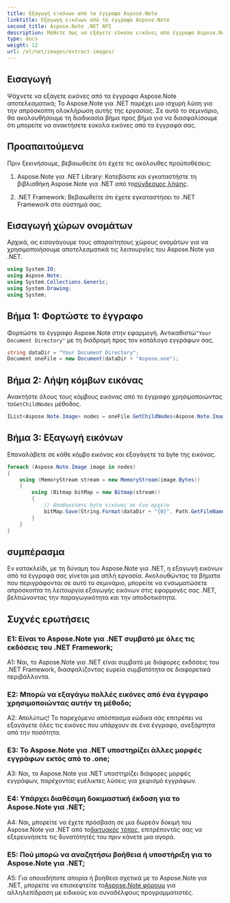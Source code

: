 ```yaml
---
title: Εξαγωγή εικόνων από τα έγγραφα Aspose.Note
linktitle: Εξαγωγή εικόνων από τα έγγραφα Aspose.Note
second_title: Aspose.Note .NET API
description: Μάθετε πώς να εξάγετε εύκολα εικόνες από έγγραφα Aspose.Note χρησιμοποιώντας το Aspose.Note για .NET. Βελτιώστε τις δυνατότητες χειρισμού εγγράφων σας με αυτό το ολοκληρωμένο σεμινάριο.
type: docs
weight: 12
url: /el/net/images/extract-images/
---
```

## Εισαγωγή

Ψάχνετε να εξάγετε εικόνες από τα έγγραφα Aspose.Note αποτελεσματικά; Το Aspose.Note για .NET παρέχει μια ισχυρή λύση για την απρόσκοπτη ολοκλήρωση αυτής της εργασίας. Σε αυτό το σεμινάριο, θα ακολουθήσουμε τη διαδικασία βήμα προς βήμα για να διασφαλίσουμε ότι μπορείτε να ανακτήσετε εύκολα εικόνες από τα έγγραφά σας.

## Προαπαιτούμενα

Πριν ξεκινήσουμε, βεβαιωθείτε ότι έχετε τις ακόλουθες προϋποθέσεις:

1.  Aspose.Note για .NET Library: Κατεβάστε και εγκαταστήστε τη βιβλιοθήκη Aspose.Note για .NET από το[σύνδεσμος λήψης](https://releases.aspose.com/note/net/).
   
2. .NET Framework: Βεβαιωθείτε ότι έχετε εγκαταστήσει το .NET Framework στο σύστημά σας.

## Εισαγωγή χώρων ονομάτων

Αρχικά, ας εισαγάγουμε τους απαραίτητους χώρους ονομάτων για να χρησιμοποιήσουμε αποτελεσματικά τις λειτουργίες του Aspose.Note για .NET.

```csharp
using System.IO;
using Aspose.Note;
using System.Collections.Generic;
using System.Drawing;
using System;
```

## Βήμα 1: Φορτώστε το έγγραφο

 Φορτώστε το έγγραφο Aspose.Note στην εφαρμογή. Αντικαθιστώ`"Your Document Directory"` με τη διαδρομή προς τον κατάλογο εγγράφων σας.

```csharp
string dataDir = "Your Document Directory";
Document oneFile = new Document(dataDir + "Aspose.one");
```

## Βήμα 2: Λήψη κόμβων εικόνας

 Ανακτήστε όλους τους κόμβους εικόνας από το έγγραφο χρησιμοποιώντας το`GetChildNodes` μέθοδος.

```csharp
IList<Aspose.Note.Image> nodes = oneFile.GetChildNodes<Aspose.Note.Image>();
```

## Βήμα 3: Εξαγωγή εικόνων

Επαναλάβετε σε κάθε κόμβο εικόνας και εξαγάγετε τα byte της εικόνας.

```csharp
foreach (Aspose.Note.Image image in nodes)
{
    using (MemoryStream stream = new MemoryStream(image.Bytes))
    {
        using (Bitmap bitMap = new Bitmap(stream))
        {
            // Αποθηκεύστε byte εικόνας σε ένα αρχείο
            bitMap.Save(String.Format(dataDir + "{0}", Path.GetFileName(image.FileName)));
        }
    }
}
```

## συμπέρασμα

Εν κατακλείδι, με τη δύναμη του Aspose.Note για .NET, η εξαγωγή εικόνων από τα έγγραφά σας γίνεται μια απλή εργασία. Ακολουθώντας τα βήματα που περιγράφονται σε αυτό το σεμινάριο, μπορείτε να ενσωματώσετε απρόσκοπτα τη λειτουργία εξαγωγής εικόνων στις εφαρμογές σας .NET, βελτιώνοντας την παραγωγικότητα και την αποδοτικότητα.

## Συχνές ερωτήσεις

### Ε1: Είναι το Aspose.Note για .NET συμβατό με όλες τις εκδόσεις του .NET Framework;

A1: Ναι, το Aspose.Note για .NET είναι συμβατό με διάφορες εκδόσεις του .NET Framework, διασφαλίζοντας ευρεία συμβατότητα σε διαφορετικά περιβάλλοντα.

### Ε2: Μπορώ να εξαγάγω πολλές εικόνες από ένα έγγραφο χρησιμοποιώντας αυτήν τη μέθοδο;

Α2: Απολύτως! Το παρεχόμενο απόσπασμα κώδικα σάς επιτρέπει να εξαγάγετε όλες τις εικόνες που υπάρχουν σε ένα έγγραφο, ανεξάρτητα από την ποσότητα.

### Ε3: Το Aspose.Note για .NET υποστηρίζει άλλες μορφές εγγράφων εκτός από το .one;

A3: Ναι, το Aspose.Note για .NET υποστηρίζει διάφορες μορφές εγγράφων, παρέχοντας ευέλικτες λύσεις για χειρισμό εγγράφων.

### Ε4: Υπάρχει διαθέσιμη δοκιμαστική έκδοση για το Aspose.Note για .NET;

 A4: Ναι, μπορείτε να έχετε πρόσβαση σε μια δωρεάν δοκιμή του Aspose.Note για .NET από το[δικτυακός τόπος](https://releases.aspose.com/), επιτρέποντάς σας να εξερευνήσετε τις δυνατότητές του πριν κάνετε μια αγορά.

### Ε5: Πού μπορώ να αναζητήσω βοήθεια ή υποστήριξη για το Aspose.Note για .NET;

 A5: Για οποιαδήποτε απορία ή βοήθεια σχετικά με το Aspose.Note για .NET, μπορείτε να επισκεφτείτε το[Aspose.Note φόρουμ](https://forum.aspose.com/c/note/28) για αλληλεπίδραση με ειδικούς και συναδέλφους προγραμματιστές.